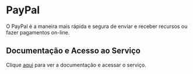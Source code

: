 # PayPal

O PayPal é a maneira mais rápida e segura de enviar e receber recursos ou fazer pagamentos on-line.

## Documentação e Acesso ao Serviço

Clique [aqui](https://www.paypal.com) para ver a documentação e acessar o serviço.